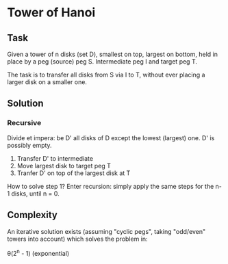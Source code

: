 # Tower of Hanoi

## Task

Given a tower of n disks (set D), smallest on top, largest on bottom, held in place by a peg (source) peg S. Intermediate peg I and target peg T.

The task is to transfer all disks from S via I to T, without ever placing a larger disk on a smaller one.

## Solution

### Recursive

Divide et impera: be D' all disks of D except the lowest (largest) one. D' is possibly empty.

1. Transfer D' to intermediate 
2. Move largest disk to target peg T
3. Tranfer D' on top of the largest disk at T

How to solve step 1? Enter recursion: simply apply the same steps for the n-1 disks, until n = 0.

## Complexity

An iterative solution exists (assuming "cyclic pegs", taking "odd/even" towers into account) which solves the problem in:

&theta;(2<sup>n</sup> - 1) (exponential)